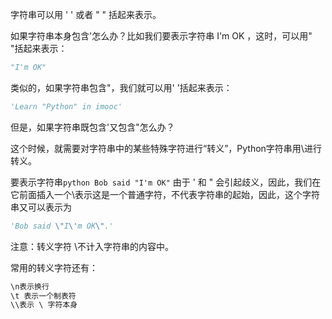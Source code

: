 字符串可以用 ' ' 或者 " " 括起来表示。

如果字符串本身包含'怎么办？比如我们要表示字符串 I'm OK ，这时，可以用" "括起来表示：
```python
"I'm OK"
```
类似的，如果字符串包含"，我们就可以用' '括起来表示：
```python
'Learn "Python" in imooc'
```
但是，如果字符串既包含'又包含"怎么办？

这个时候，就需要对字符串中的某些特殊字符进行“转义”，Python字符串用\进行转义。

要表示字符串```python Bob said "I'm OK"```
由于 ' 和 " 会引起歧义，因此，我们在它前面插入一个\表示这是一个普通字符，不代表字符串的起始，因此，这个字符串又可以表示为
```python
'Bob said \"I\'m OK\".'
```
注意：转义字符 \不计入字符串的内容中。

常用的转义字符还有：
```python
\n表示换行
\t 表示一个制表符
\\表示 \ 字符本身
```